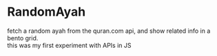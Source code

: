 # RandomAyah
fetch a random ayah from the quran.com api, and show related info in a bento grid. <br>
this was my first experiment with APIs in JS
